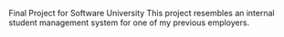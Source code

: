 Final Project for Software University
This project resembles an internal student management system for one of my previous employers.
